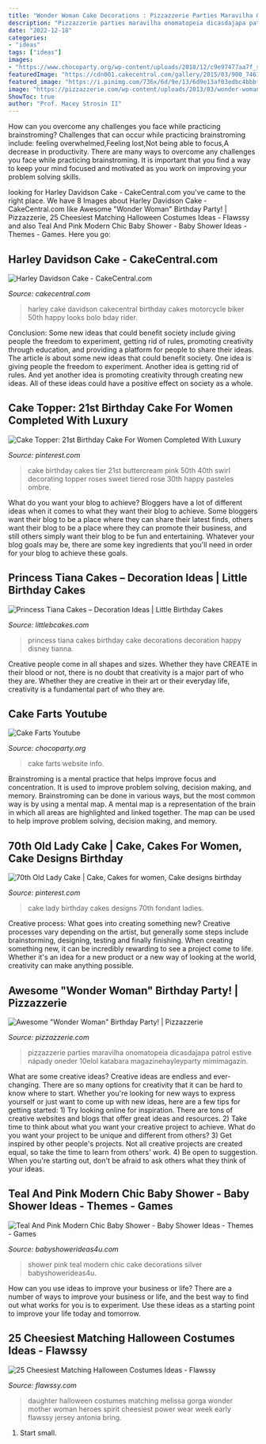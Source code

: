 ```yaml
---
title: "Wonder Woman Cake Decorations : Pizzazzerie Parties Maravilha Onomatopeia Dicasdajapa Patrol Estive Nápady Oneder 10elol Katabara Magazinehayleyparty Mimimagazin"
description: "Pizzazzerie parties maravilha onomatopeia dicasdajapa patrol estive nápady oneder 10elol katabara magazinehayleyparty mimimagazin"
date: "2022-12-18"
categories:
- "ideas"
tags: ["ideas"]
images:
- "https://www.chocoparty.org/wp-content/uploads/2018/12/c9e97477aa7f_sf_4_4.jpg"
featuredImage: "https://cdn001.cakecentral.com/gallery/2015/03/900_746144VrWT_harley-davidson-cake.jpg"
featured_image: "https://i.pinimg.com/736x/6d/9e/13/6d9e13af03edbc4bbbf52c0eab7714b1--birthday-cakes-for-women--birthday.jpg"
image: "https://pizzazzerie.com/wp-content/uploads/2013/03/wonder-woman-4.jpg"
ShowToc: true
author: "Prof. Macey Strosin II"
---
```



How can you overcome any challenges you face while practicing brainstroming?
Challenges that can occur while practicing brainstroming include: feeling overwhelmed,Feeling lost,Not being able to focus,A decrease in productivity. There are many ways to overcome any challenges you face while practicing brainstroming. It is important that you find a way to keep your mind focused and motivated as you work on improving your problem solving skills.

	

		
looking for Harley Davidson Cake - CakeCentral.com you've came to the right place. We have 8 Images about Harley Davidson Cake - CakeCentral.com like Awesome &quot;Wonder Woman&quot; Birthday Party! | Pizzazzerie, 25 Cheesiest Matching Halloween Costumes Ideas - Flawssy and also Teal And Pink Modern Chic Baby Shower - Baby Shower Ideas - Themes - Games. Here you go:
		
    
## Harley Davidson Cake - CakeCentral.com

<img loading=lazy src="https://cdn001.cakecentral.com/gallery/2015/03/900_746144VrWT_harley-davidson-cake.jpg" onerror="this.onerror=null;this.src='https://tse2.mm.bing.net/th?id=OIP.rbP3Y30dz6gJt483OMHLMgHaLH&amp;pid=15.1';" alt="Harley Davidson Cake - CakeCentral.com">

_Source: cakecentral.com_

>harley cake davidson cakecentral birthday cakes motorcycle biker 50th happy looks bolo bday rider. 

	

Conclusion: Some new ideas that could benefit society include giving people the freedom to experiment, getting rid of rules, promoting creativity through education, and providing a platform for people to share their ideas.
The article is about some new ideas that could benefit society. One idea is giving people the freedom to experiment. Another idea is getting rid of rules. And yet another idea is promoting creativity through creating new ideas. All of these ideas could have a positive effect on society as a whole.

    
## Cake Topper: 21st Birthday Cake For Women Completed With Luxury

<img loading=lazy src="https://i.pinimg.com/736x/6d/9e/13/6d9e13af03edbc4bbbf52c0eab7714b1--birthday-cakes-for-women--birthday.jpg" onerror="this.onerror=null;this.src='https://tse2.mm.bing.net/th?id=OIP.6nuKQhIUQ8DLyuKnydfSsAHaJ3&amp;pid=15.1';" alt="Cake Topper: 21st Birthday Cake For Women Completed With Luxury">

_Source: pinterest.com_

>cake birthday cakes tier 21st buttercream pink 50th 40th swirl decorating topper roses sweet tiered rose 30th happy pasteles ombre. 

	

What do you want your blog to achieve?
Bloggers have a lot of different ideas when it comes to what they want their blog to achieve. Some bloggers want their blog to be a place where they can share their latest finds, others want their blog to be a place where they can promote their business, and still others simply want their blog to be fun and entertaining. Whatever your blog goals may be, there are some key ingredients that you'll need in order for your blog to achieve these goals.

    
## Princess Tiana Cakes – Decoration Ideas | Little Birthday Cakes

<img loading=lazy src="http://www.littlebcakes.com/wp-content/uploads/2014/01/Princess-Tiana-Cake-Decorations.jpg" onerror="this.onerror=null;this.src='https://tse3.mm.bing.net/th?id=OIP.gtGxmQkgd_ObSYBWJpchFAHaLG&amp;pid=15.1';" alt="Princess Tiana Cakes – Decoration Ideas | Little Birthday Cakes">

_Source: littlebcakes.com_

>princess tiana cakes birthday cake decorations decoration happy disney tianna. 

	

Creative people come in all shapes and sizes. Whether they have CREATE in their blood or not, there is no doubt that creativity is a major part of who they are. Whether they are creative in their art or their everyday life, creativity is a fundamental part of who they are.

    
## Cake Farts Youtube

<img loading=lazy src="https://www.chocoparty.org/wp-content/uploads/2018/12/c9e97477aa7f_sf_4_4.jpg" onerror="this.onerror=null;this.src='https://tse4.mm.bing.net/th?id=OIP.drfOk0aFlywFD8TZCBOjIQHaE8&amp;pid=15.1';" alt="Cake Farts Youtube">

_Source: chocoparty.org_

>cake farts website info. 

	

Brainstroming is a mental practice that helps improve focus and concentration. It is used to improve problem solving, decision making, and memory. Brainstroming can be done in various ways, but the most common way is by using a mental map. A mental map is a representation of the brain in which all areas are highlighted and linked together. The map can be used to help improve problem solving, decision making, and memory.

    
## 70th Old Lady Cake | Cake, Cakes For Women, Cake Designs Birthday

<img loading=lazy src="https://i.pinimg.com/736x/04/7e/9a/047e9a1cb947ef237da5004cfbea1b36--lady-cake-old-ladies.jpg" onerror="this.onerror=null;this.src='https://tse2.mm.bing.net/th?id=OIP.hMjcSvVo2kix_iPEbtwo3AHaJ3&amp;pid=15.1';" alt="70th Old Lady Cake | Cake, Cakes for women, Cake designs birthday">

_Source: pinterest.com_

>cake lady birthday cakes designs 70th fondant ladies. 

	

Creative process: What goes into creating something new?
Creative processes vary depending on the artist, but generally some steps include brainstorming, designing, testing and finally finishing. When creating something new, it can be incredibly rewarding to see a project come to life. Whether it's an idea for a new product or a new way of looking at the world, creativity can make anything possible.

    
## Awesome &quot;Wonder Woman&quot; Birthday Party! | Pizzazzerie

<img loading=lazy src="https://pizzazzerie.com/wp-content/uploads/2013/03/wonder-woman-4.jpg" onerror="this.onerror=null;this.src='https://tse2.mm.bing.net/th?id=OIP.gV1QZsmbhwcCMkEe_sAmNQHaHa&amp;pid=15.1';" alt="Awesome &quot;Wonder Woman&quot; Birthday Party! | Pizzazzerie">

_Source: pizzazzerie.com_

>pizzazzerie parties maravilha onomatopeia dicasdajapa patrol estive nápady oneder 10elol katabara magazinehayleyparty mimimagazin. 

	

What are some creative ideas?
Creative ideas are endless and ever-changing. There are so many options for creativity that it can be hard to know where to start. Whether you're looking for new ways to express yourself or just want to come up with new ideas, here are a few tips for getting started: 1) Try looking online for inspiration. There are tons of creative websites and blogs that offer great ideas and resources. 2) Take time to think about what you want your creative project to achieve. What do you want your project to be unique and different from others? 3) Get inspired by other people's projects. Not all creative projects are created equal, so take the time to learn from others' work. 4) Be open to suggestion. When you're starting out, don't be afraid to ask others what they think of your ideas.

    
## Teal And Pink Modern Chic Baby Shower - Baby Shower Ideas - Themes - Games

<img loading=lazy src="http://www.babyshowerideas4u.com/wp-content/uploads/2016/05/Teal-And-Pink-Modern-Chic-Baby-Shower-Big-Cake.jpg" onerror="this.onerror=null;this.src='https://tse4.mm.bing.net/th?id=OIP.Cgbp9WrCuog-lW9PXWuSbgHaJ4&amp;pid=15.1';" alt="Teal And Pink Modern Chic Baby Shower - Baby Shower Ideas - Themes - Games">

_Source: babyshowerideas4u.com_

>shower pink teal modern chic cake decorations silver babyshowerideas4u. 

	

How can you use ideas to improve your business or life?
There are a number of ways to improve your business or life, and the best way to find out what works for you is to experiment. Use these ideas as a starting point to improve your life today and tomorrow.

    
## 25 Cheesiest Matching Halloween Costumes Ideas - Flawssy

<img loading=lazy src="http://flawssy.com/wp-content/uploads/2016/05/Mother-and-Daughter-Halloween-Costumes-Women.jpg" onerror="this.onerror=null;this.src='https://tse1.mm.bing.net/th?id=OIP.9IA7V9Q4r1Q7cZTqQeywQQHaKL&amp;pid=15.1';" alt="25 Cheesiest Matching Halloween Costumes Ideas - Flawssy">

_Source: flawssy.com_

>daughter halloween costumes matching melissa gorga wonder mother woman heroes spirit cheesiest power wear week early flawssy jersey antonia bring. 

	

1. Start small.

